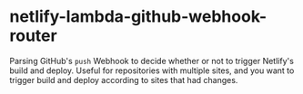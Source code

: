 # netlify-lambda-github-webhook-router
 
 Parsing GitHub's `push` Webhook to decide whether or not to trigger Netlify's build and deploy.
 Useful for repositories with multiple sites, and you want to trigger build and deploy according to 
 sites that had changes.

 
